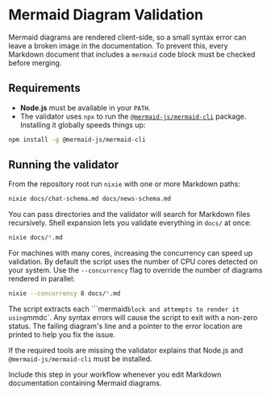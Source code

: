 # Mermaid Diagram Validation

Mermaid diagrams are rendered client-side, so a small syntax error can leave a
broken image in the documentation. To prevent this, every Markdown document that
includes a `mermaid` code block must be checked before merging.

## Requirements

- **Node.js** must be available in your `PATH`.
- The validator uses `npx` to run the
  [`@mermaid-js/mermaid-cli`](https://github.com/mermaid-js/mermaid-cli)
  package. Installing it globally speeds things up:

```bash
npm install -g @mermaid-js/mermaid-cli
```

## Running the validator

From the repository root run `nixie` with one or more Markdown paths:

```bash
nixie docs/chat-schema.md docs/news-schema.md
```

You can pass directories and the validator will search for Markdown files
recursively. Shell expansion lets you validate everything in `docs/` at once:

```bash
nixie docs/*.md
```

For machines with many cores, increasing the concurrency can speed up
validation. By default the script uses the number of CPU cores detected on your
system. Use the `--concurrency` flag to override the number of diagrams rendered
in parallel:

```bash
nixie --concurrency 8 docs/*.md
```

The script extracts each
\`\`\`mermaid`block and attempts to render it using`mmdc\`. Any syntax errors
will cause the script to exit with a non-zero status. The failing diagram's line
and a pointer to the error location are printed to help you fix the issue.

If the required tools are missing the validator explains that Node.js and
`@mermaid-js/mermaid-cli` must be installed.

Include this step in your workflow whenever you edit Markdown documentation
containing Mermaid diagrams.
